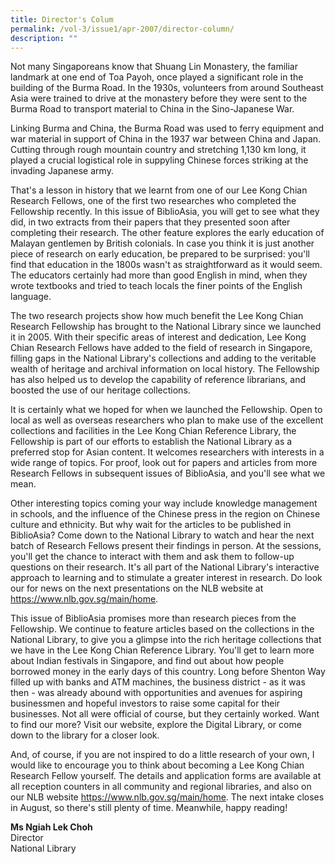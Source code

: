 ```yaml
---
title: Director's Colum
permalink: /vol-3/issue1/apr-2007/director-column/
description: ""
---
```

Not many Singaporeans know that Shuang Lin Monastery, the familiar landmark at one end of Toa Payoh, once played a significant role in the building of the Burma Road.  In the 1930s, volunteers from around Southeast Asia were trained to drive at the monastery before they were sent to the Burma Road to transport material to China in the Sino-Japanese War.

Linking Burma and China, the Burma Road was used to ferry equipment and war material in support of China in the 1937 war between China and Japan.  Cutting through rough mountain country and stretching 1,130 km long, it played a crucial logistical role in suppyling Chinese forces striking at the invading Japanese army.

That's a lesson in history that we learnt from one of our Lee Kong Chian Research Fellows, one of the first two researches who completed the Fellowship recently.  In this issue of BiblioAsia, you will get to see what they did, in two extracts from their papers that they presented soon after completing their research. The other feature explores the early education of Malayan gentlemen by British colonials. In case you think it is just another piece of research on early education, be prepared to be surprised: you'll find that education in the 1800s wasn't as straightforward as it would seem.  The educators certainly had more than good English in mind, when they wrote textbooks and tried to teach locals the finer points of the English language.

The two research projects show how much benefit the Lee Kong Chian Research Fellowship has brought to the National Library since we launched it in 2005. With their specific areas of interest and dedication, Lee Kong Chian Research Fellows have added to the field of research in Singapore, filling gaps in the National Library's collections and adding to the veritable wealth of heritage and archival information on local history.  The Fellowship has also helped us to develop the capability of reference librarians, and boosted the use of our heritage collections.

It is certainly what we hoped for when we launched the Fellowship.  Open to local as well as overseas researchers who plan to make use of the excellent collections and facilities in the Lee Kong Chian Reference Library, the Fellowship is part of our efforts to establish the National Library as a preferred stop for Asian content.  It welcomes researchers with interests in a wide range of topics.  For proof, look out for papers and articles from more Research Fellows in subsequent issues of BiblioAsia, and you'll see what we mean.

Other interesting topics coming your way include knowledge management in schools, and the influence of the Chinese press in the region on Chinese culture and ethnicity.  But why wait for the articles to be published in BiblioAsia? Come down to the National Library to watch and hear the next batch of Research Fellows present their findings in person.  At the sessions, you'll get the chance to interact with them and ask them to follow-up questions on their research. It's all part of the National Library's interactive approach to learning and to stimulate a greater interest in research.  Do look our for news on the next presentations on the NLB website at <a href="https://www.nlb.gov.sg/main/home">https://www.nlb.gov.sg/main/home</a>.

This issue of BiblioAsia promises  more than research pieces from the Fellowship.  We continue to feature articles based on the collections in the National Library, to give you a glimpse into the rich heritage collections that we have in the Lee Kong Chian Reference Library. You'll get to learn more about Indian festivals in Singapore, and find out about how people borrowed money in the early days of this country.  Long before Shenton Way filled up with banks and ATM machines, the business district - as it was then - was already abound with opportunities and avenues for aspiring businessmen and hopeful investors to raise some capital for their businesses.  Not all were official of course, but they certainly worked. Want to find our more? Visit our website, explore the Digital Library, or come down to the library for a closer look.

And, of course, if you are not inspired to do a little research of your own, I would like to encourage you to think about becoming a Lee Kong Chian Research Fellow yourself. The details and application forms are available at all reception counters in all community and regional libraries, and also on our NLB website <a href="https://www.nlb.gov.sg/main/home">https://www.nlb.gov.sg/main/home</a>. The next intake closes in August, so there's still plenty of time.  Meanwhile, happy reading!

**Ms Ngiah Lek Choh**<br>
	Director<br>
	National Library